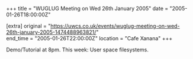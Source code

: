 +++
title = "WUGLUG Meeting on Wed 26th January 2005"
date = "2005-01-26T18:00:00Z"

[extra]
original = "https://uwcs.co.uk/events/wuglug-meeting-on-wed-26th-january-2005-1474488963821/"    
end_time = "2005-01-26T22:00:00Z"
location = "Cafe Xanana"
+++

Demo/Tutorial at 8pm. This week: User space filesystems.

